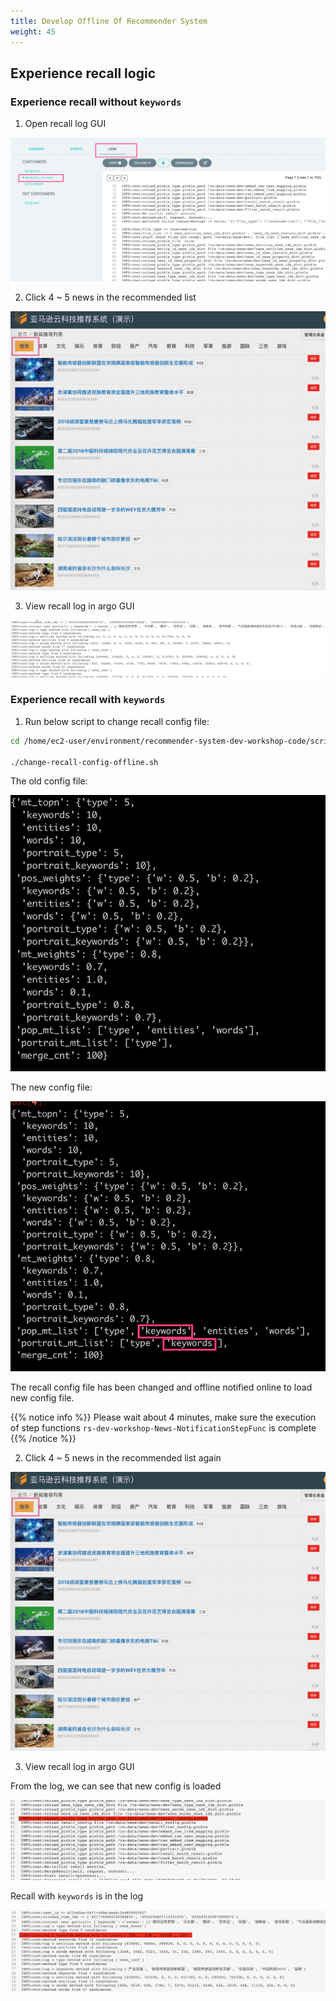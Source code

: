 ```yaml
---
title: Develop Offline Of Recommender System
weight: 45
---
```


## Experience recall logic

###  Experience recall without `keywords`

1. Open recall log GUI

![recall argo log GUI](/images/recall-argo-log.png)


2. Click 4 ~ 5 news in the recommended list

![recommended list GUI](/images/rs-gui.png)


3. View recall log in argo GUI


![recall log without keywords](/images/recall-log-nokeywords.png)


###  Experience recall with `keywords`

1. Run below script to change recall config file:

```sh 
cd /home/ec2-user/environment/recommender-system-dev-workshop-code/scripts

./change-recall-config-offline.sh 

```

The old config file:

![recall config old](/images/recall-config-v1.png)


The new config file:

![recall config new](/images/recall-config-v2.png)

The recall config file has been changed and offline notified online to load new config file.


{{% notice info %}}
Please wait about 4 minutes, make sure the execution of step functions `rs-dev-workshop-News-NotificationStepFunc` is complete
{{% /notice %}}

2. Click 4 ~ 5 news in the recommended list again

![recommended list GUI](/images/rs-gui.png)

3. View recall log in argo GUI

From the log, we can see that new config is loaded

![recall log load new config file](/images/recall-log-loadfile.png)

Recall with `keywords` is in the log

![recall log with keywords](/images/recall-log-keywords.png)

